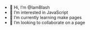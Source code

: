 - 👋 Hi, I’m @IamBlash
- 👀 I’m interested in JavaScript
- 🌱 I’m currently learning make pages
- 💞️ I’m looking to collaborate on a page  

<!---
IamBlash/IamBlash is a ✨ special ✨ repository because its `README.md` (this file) appears on your GitHub profile.
You can click the Preview link to take a look at your changes.
--->
